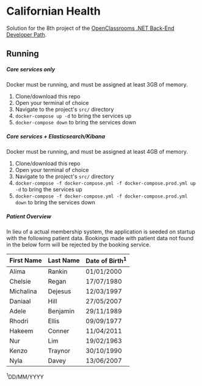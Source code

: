 # Californian Health

Solution for the 8th project of the [OpenClassrooms .NET Back-End Developer Path](https://openclassrooms.com/en/paths/156-back-end-developer-net).

## Running
##### Core services only
Docker must be running, and must be assigned at least 3GB of memory.

1. Clone/download this repo
2. Open your terminal of choice 
3. Navigate to the project's ``src/`` directory 
4. ``docker-compose up -d`` to bring the services up
5. ``docker-compose down`` to bring the services down

##### Core services + Elasticsearch/Kibana
Docker must be running, and must be assigned at least 4GB of memory.

1. Clone/download this repo
2. Open your terminal of choice 
3. Navigate to the project's ``src/`` directory 
4. ``docker-compose -f docker-compose.yml -f docker-compose.prod.yml up -d`` to bring the services up
5. ``docker-compose -f docker-compose.yml -f docker-compose.prod.yml down`` to bring the services down

##### Patient Overview
In lieu of a actual membership system, the application is seeded on startup with the following patient data. Bookings made with patient data not found in the below form will be rejected by the booking service.

| First Name | Last Name | Date of Birth<sup>1</sup> |
| ---------- | --------- | ------------- |
| Alima      | Rankin    | 01/01/2000    |
| Chelsie    | Regan     | 17/07/1980    |
| Michalina  | Dejesus   | 12/03/1997    |
| Daniaal    | Hill      | 27/05/2007    |
| Adele      | Benjamin  | 29/11/1989    |
| Rhodri     | Ellis     | 09/09/1977    |
| Hakeem     | Conner    | 11/04/2011    |
| Nur        | Lim       | 19/02/1963    |
| Kenzo      | Traynor   | 30/10/1990    |
| Nyla       | Davey     | 13/06/2007    |                   

<sup>1</sup>DD/MM/YYYY

